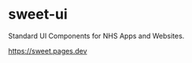 # sweet-ui
Standard UI Components for NHS Apps and Websites.

<a href="https://sweet.pages.dev">https://sweet.pages.dev</a>
